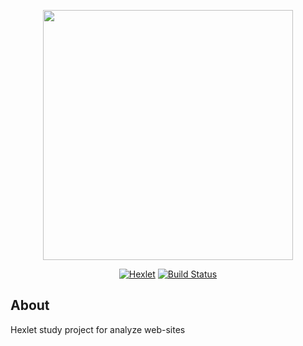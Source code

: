 <p align="center"><a href="https://hexlet.io" target="_blank"><img src="https://cdn2.hexlet.io/assets/hexlet_logo-e99fc2b3b7c1eec88899f3af1435a39aaac6fd29d011dfe2342499c0884b7a96.png" width="400" alt=""></a></p>

<p align="center">
    <a href="https://github.com/walkerus/php-project-lvl3/actions?query=workflow%3Ahexlet-check"><img src="https://github.com/walkerus/php-project-lvl3/workflows/hexlet-check/badge.svg" alt="Hexlet"></a>
    <a href="https://github.com/walkerus/php-project-lvl3/actions?query=workflow%3ABuild"><img src="https://github.com/walkerus/php-project-lvl3/workflows/Build/badge.svg" alt="Build Status"></a>
</p>

## About
Hexlet study project for analyze web-sites

